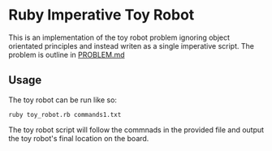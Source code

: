 # Ruby Imperative Toy Robot

This is an implementation of the toy robot problem ignoring object orientated principles and instead writen as a single imperative script.
The problem is outline in [PROBLEM.md](PROBLEM.md)

## Usage

The toy robot can be run like so:
```
ruby toy_robot.rb commands1.txt
```
The toy robot script will follow the commnads in the provided file and output the toy robot's final location on the board.
